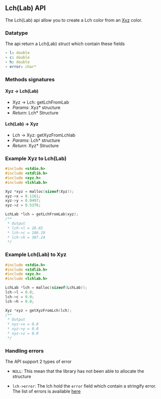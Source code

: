 ## Lch(Lab) API

The Lch(Lab) api allow you to create a Lch color from an [Xyz](xyz.md) color.

### Datatype

The api return a Lch(Lab) struct which contain these fields

```yaml
- l: double
- c: double
- h: double
- error: char*
```

### Methods signatures

#### Xyz -> Lch(Lab)

- Xyz -> Lch: getLchFromLab
- *Params*: Xyz* structure
- *Return*: Lch* Structure

#### Lch(Lab) -> Xyz

- Lch -> Xyz: getXyzFromLchlab
- *Params*: Lch* structure
- *Return*: Xyz* Structure

### Example Xyz to Lch(Lab)

```c
#include <stdio.h>
#include <stdlib.h>
#include <xyz.h>
#include <lchlab.h>

Xyz *xyz = malloc(sizeof(Xyz));
xyz->x = 0.1161;
xyz->y = 0.0497;
xyz->z = 0.5376;

LchLab *lch = getLchFromLab(xyz);
/**
 * Output
 * lch->l = 26.65
 * lch->c = 106.19
 * lch->h = 307.24
 */
```

### Example Lch(Lab) to Xyz

```c
#include <stdio.h>
#include <stdlib.h>
#include <xyz.h>
#include <lchlab.h>

LchLab *lch = malloc(sizeof(LchLab));
lch->l = 0.0;
lch->c = 0.0;
lch->h = 0.0;

Xyz *xyz = getXyzFromLch(lch);
/**
 * Output
 * xyz->x = 0.0
 * xyz->y = 0.0
 * xyz->z = 0.0
 */
```

### Handling errors

The API support 2 types of error

- ```NULL```: This mean that the library has not been able to allocate the structure

- ```lch->error```: The lch hold the ```error``` field which contain a stringify error. The list of errors is available [here](../errors.md)
